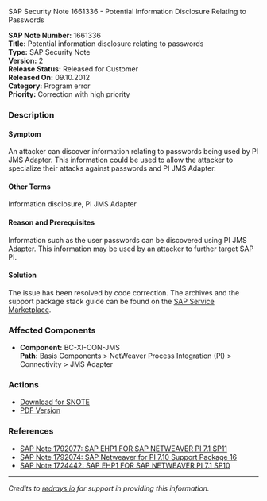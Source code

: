 SAP Security Note 1661336 - Potential Information Disclosure Relating to Passwords

**SAP Note Number:** 1661336  
**Title:** Potential information disclosure relating to passwords  
**Type:** SAP Security Note  
**Version:** 2  
**Release Status:** Released for Customer  
**Released On:** 09.10.2012  
**Category:** Program error  
**Priority:** Correction with high priority  

### Description

#### Symptom
An attacker can discover information relating to passwords being used by PI JMS Adapter. This information could be used to allow the attacker to specialize their attacks against passwords and PI JMS Adapter.

#### Other Terms
Information disclosure, PI JMS Adapter

#### Reason and Prerequisites
Information such as the user passwords can be discovered using PI JMS Adapter. This information may be used by an attacker to further target SAP PI.

#### Solution
The issue has been resolved by code correction. The archives and the support package stack guide can be found on the [SAP Service Marketplace](https://me.sap.com/notes/952402).

### Affected Components
- **Component:** BC-XI-CON-JMS  
  **Path:** Basis Components > NetWeaver Process Integration (PI) > Connectivity > JMS Adapter

### Actions
- [Download for SNOTE](https://notesdownloads.sap.com/note/0040000017354372017)
- [PDF Version](https://userapps.support.sap.com/sap/support/sfm/notes/print/0001661336?language=en-US&token=4DEE6C8A5ED478333A7360B94F3AFDB6)

### References
- [SAP Note 1792077: SAP EHP1 FOR SAP NETWEAVER PI 7.1 SP11](https://me.sap.com/notes/1792077)
- [SAP Note 1792074: SAP Netweaver for PI 7.10 Support Package 16](https://me.sap.com/notes/1792074)
- [SAP Note 1724442: SAP EHP1 FOR SAP NETWEAVER PI 7.1 SP10](https://me.sap.com/notes/1724442)

---

*Credits to [redrays.io](https://redrays.io) for support in providing this information.*